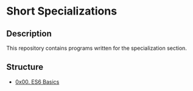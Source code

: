 # Short Specializations
## Description
This repository contains programs written for the specialization section.


## Structure


* [0x00. ES6 Basics](./0x00-ES6_basic/)
